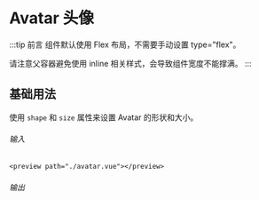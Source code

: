 # Avatar 头像

:::tip 前言
组件默认使用 Flex 布局，不需要手动设置 type="flex"。

请注意父容器避免使用 inline 相关样式，会导致组件宽度不能撑满。
:::

## 基础用法

使用 `shape` 和 `size` 属性来设置 Avatar 的形状和大小。

###### 输入

```
<preview path="./avatar.vue"></preview>
```

###### 输出

<preview path="./avatar.vue"></preview>
